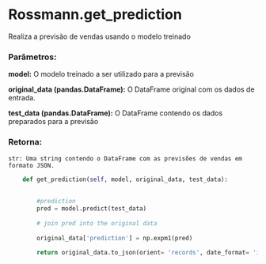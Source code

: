 # Rossmann.get_prediction
Realiza a previsão de vendas usando o modelo treinado

### Parâmetros:

   **model:** O modelo treinado a ser utilizado para a previsão

   **original_data (pandas.DataFrame):** O DataFrame original com os dados de entrada.

   **test_data (pandas.DataFrame):** O DataFrame contendo os dados preparados para a previsão
### Retorna:

    str: Uma string contendo o DataFrame com as previsões de vendas em formato JSON.

```python
    def get_prediction(self, model, original_data, test_data):
        
        
        #prediction
        pred = model.predict(test_data)
        
        # join pred into the original data
        
        original_data['prediction'] = np.expm1(pred)
        
        return original_data.to_json(orient= 'records', date_format= 'iso')

```